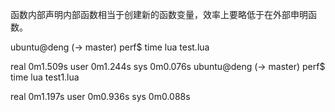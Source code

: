 
函数内部声明内部函数相当于创建新的函数变量，效率上要略低于在外部申明函数。


ubuntu@deng (→ master) perf$ time lua test.lua 

real    0m1.509s
user    0m1.244s
sys     0m0.076s
ubuntu@deng (→ master) perf$ time lua test1.lua 

real    0m1.197s
user    0m0.936s
sys     0m0.088s
